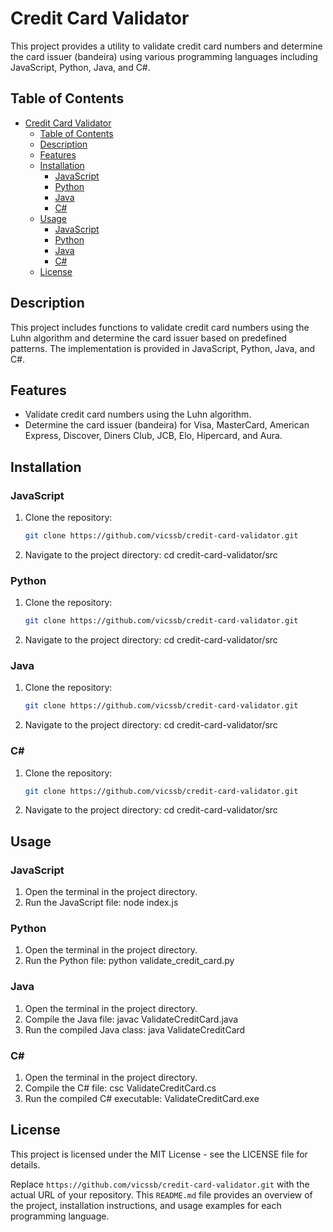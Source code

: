 # Credit Card Validator

This project provides a utility to validate credit card numbers and determine the card issuer (bandeira) using various programming languages including JavaScript, Python, Java, and C#.

## Table of Contents

- [Credit Card Validator](#credit-card-validator)
  - [Table of Contents](#table-of-contents)
  - [Description](#description)
  - [Features](#features)
  - [Installation](#installation)
    - [JavaScript](#javascript)
    - [Python](#python)
    - [Java](#java)
    - [C#](#c)
  - [Usage](#usage)
    - [JavaScript](#javascript-1)
    - [Python](#python-1)
    - [Java](#java-1)
    - [C#](#c-1)
  - [License](#license)

## Description

This project includes functions to validate credit card numbers using the Luhn algorithm and determine the card issuer based on predefined patterns. The implementation is provided in JavaScript, Python, Java, and C#.

## Features

- Validate credit card numbers using the Luhn algorithm.
- Determine the card issuer (bandeira) for Visa, MasterCard, American Express, Discover, Diners Club, JCB, Elo, Hipercard, and Aura.

## Installation

### JavaScript

1. Clone the repository:
   ```sh
   git clone https://github.com/vicssb/credit-card-validator.git

2. Navigate to the project directory:
        cd credit-card-validator/src

### Python

1. Clone the repository:
   ```sh
   git clone https://github.com/vicssb/credit-card-validator.git

2. Navigate to the project directory:
        cd credit-card-validator/src

### Java

1. Clone the repository:
   ```sh
   git clone https://github.com/vicssb/credit-card-validator.git

2. Navigate to the project directory:
        cd credit-card-validator/src

### C#

1. Clone the repository:
   ```sh
   git clone https://github.com/vicssb/credit-card-validator.git

2. Navigate to the project directory:
        cd credit-card-validator/src

## Usage


### JavaScript
1. Open the terminal in the project directory.
2. Run the JavaScript file:
        node index.js

### Python
1. Open the terminal in the project directory.
2. Run the Python file:
    python validate_credit_card.py

### Java
1. Open the terminal in the project directory.
2. Compile the Java file:
    javac ValidateCreditCard.java
3. Run the compiled Java class:
    java ValidateCreditCard

### C#
1. Open the terminal in the project directory.
2. Compile the C# file:
    csc ValidateCreditCard.cs
3. Run the compiled C# executable:
    ValidateCreditCard.exe


## License
This project is licensed under the MIT License - see the LICENSE file for details.


Replace `https://github.com/vicssb/credit-card-validator.git` with the actual URL of your repository. This `README.md` file provides an overview of the project, installation instructions, and usage examples for each programming language.
